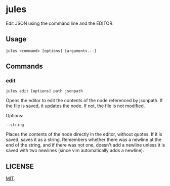 # jules

Edit JSON using the command line and the EDITOR.

## Usage

`jules <command> [options] [arguments...]`

## Commands

### edit

```
jules edit [options] path jsonpath
```

Opens the editor to edit the contents of the node referenced by jsonpath. If
the file is saved, it updates the node. If not, the file is not modified.

Options:

`--string`

Places the contents of the node directly in the editor, without quotes. If it
is saved, saves it as a string. Remembers whether there was a newline at the
end of the string, and if there was not one, doesn't add a newline unless
it is saved with two newlines (since vim automatically adds a newline).

## LICENSE

[MIT](http://bat.mit-license.org/).
